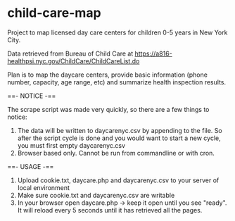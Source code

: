 child-care-map
==============
Project to map licensed day care centers for children 0-5 years in New York City.

Data retrieved from Bureau of Child Care at https://a816-healthpsi.nyc.gov/ChildCare/ChildCareList.do

Plan is to map the daycare centers, provide basic information (phone number, capacity, age range, etc) and summarize health inspection results.

==- NOTICE -==

The scrape script was made very quickly, so there are a few things to notice:
1. The data will be written to daycarenyc.csv by appending to the file. So after the script cycle is done and you would want to start a new cycle, you must first empty daycarenyc.csv
2. Browser based only. Cannot be run from commandline or with cron.

==- USAGE -==

1. Upload cookie.txt, daycare.php and daycarenyc.csv to your server of local environment
2. Make sure cookie.txt and daycarenyc.csv are writable
3. In your browser open daycare.php -> keep it open until you see "ready". It will reload every 5 seconds until it has retrieved all the pages.
